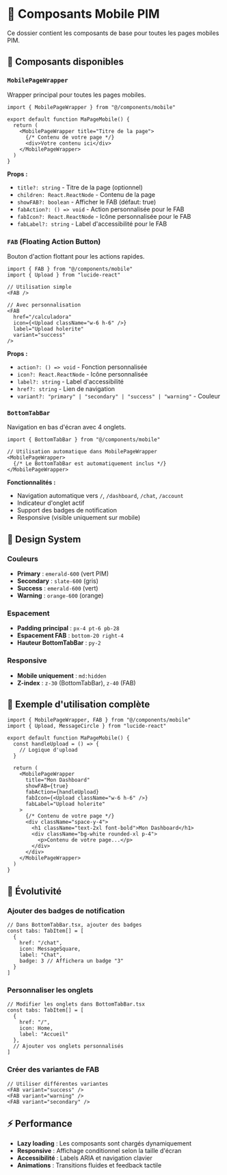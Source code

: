 # 📱 Composants Mobile PIM

Ce dossier contient les composants de base pour toutes les pages mobiles PIM.

## 🎯 Composants disponibles

### `MobilePageWrapper`
Wrapper principal pour toutes les pages mobiles.

```tsx
import { MobilePageWrapper } from "@/components/mobile"

export default function MaPageMobile() {
  return (
    <MobilePageWrapper title="Titre de la page">
      {/* Contenu de votre page */}
      <div>Votre contenu ici</div>
    </MobilePageWrapper>
  )
}
```

**Props :**
- `title?: string` - Titre de la page (optionnel)
- `children: React.ReactNode` - Contenu de la page
- `showFAB?: boolean` - Afficher le FAB (défaut: true)
- `fabAction?: () => void` - Action personnalisée pour le FAB
- `fabIcon?: React.ReactNode` - Icône personnalisée pour le FAB
- `fabLabel?: string` - Label d'accessibilité pour le FAB

### `FAB` (Floating Action Button)
Bouton d'action flottant pour les actions rapides.

```tsx
import { FAB } from "@/components/mobile"
import { Upload } from "lucide-react"

// Utilisation simple
<FAB />

// Avec personnalisation
<FAB 
  href="/calculadora"
  icon={<Upload className="w-6 h-6" />}
  label="Upload holerite"
  variant="success"
/>
```

**Props :**
- `action?: () => void` - Fonction personnalisée
- `icon?: React.ReactNode` - Icône personnalisée
- `label?: string` - Label d'accessibilité
- `href?: string` - Lien de navigation
- `variant?: "primary" | "secondary" | "success" | "warning"` - Couleur

### `BottomTabBar`
Navigation en bas d'écran avec 4 onglets.

```tsx
import { BottomTabBar } from "@/components/mobile"

// Utilisation automatique dans MobilePageWrapper
<MobilePageWrapper>
  {/* Le BottomTabBar est automatiquement inclus */}
</MobilePageWrapper>
```

**Fonctionnalités :**
- Navigation automatique vers `/`, `/dashboard`, `/chat`, `/account`
- Indicateur d'onglet actif
- Support des badges de notification
- Responsive (visible uniquement sur mobile)

## 🎨 Design System

### Couleurs
- **Primary** : `emerald-600` (vert PIM)
- **Secondary** : `slate-600` (gris)
- **Success** : `emerald-600` (vert)
- **Warning** : `orange-600` (orange)

### Espacement
- **Padding principal** : `px-4 pt-6 pb-28`
- **Espacement FAB** : `bottom-20 right-4`
- **Hauteur BottomTabBar** : `py-2`

### Responsive
- **Mobile uniquement** : `md:hidden`
- **Z-index** : `z-30` (BottomTabBar), `z-40` (FAB)

## 📱 Exemple d'utilisation complète

```tsx
import { MobilePageWrapper, FAB } from "@/components/mobile"
import { Upload, MessageCircle } from "lucide-react"

export default function MaPageMobile() {
  const handleUpload = () => {
    // Logique d'upload
  }

  return (
    <MobilePageWrapper 
      title="Mon Dashboard"
      showFAB={true}
      fabAction={handleUpload}
      fabIcon={<Upload className="w-6 h-6" />}
      fabLabel="Upload holerite"
    >
      {/* Contenu de votre page */}
      <div className="space-y-4">
        <h1 className="text-2xl font-bold">Mon Dashboard</h1>
        <div className="bg-white rounded-xl p-4">
          <p>Contenu de votre page...</p>
        </div>
      </div>
    </MobilePageWrapper>
  )
}
```

## 🔧 Évolutivité

### Ajouter des badges de notification
```tsx
// Dans BottomTabBar.tsx, ajouter des badges
const tabs: TabItem[] = [
  {
    href: "/chat",
    icon: MessageSquare,
    label: "Chat",
    badge: 3 // Affichera un badge "3"
  }
]
```

### Personnaliser les onglets
```tsx
// Modifier les onglets dans BottomTabBar.tsx
const tabs: TabItem[] = [
  {
    href: "/",
    icon: Home,
    label: "Accueil"
  },
  // Ajouter vos onglets personnalisés
]
```

### Créer des variantes de FAB
```tsx
// Utiliser différentes variantes
<FAB variant="success" />
<FAB variant="warning" />
<FAB variant="secondary" />
```

## ⚡ Performance

- **Lazy loading** : Les composants sont chargés dynamiquement
- **Responsive** : Affichage conditionnel selon la taille d'écran
- **Accessibilité** : Labels ARIA et navigation clavier
- **Animations** : Transitions fluides et feedback tactile 